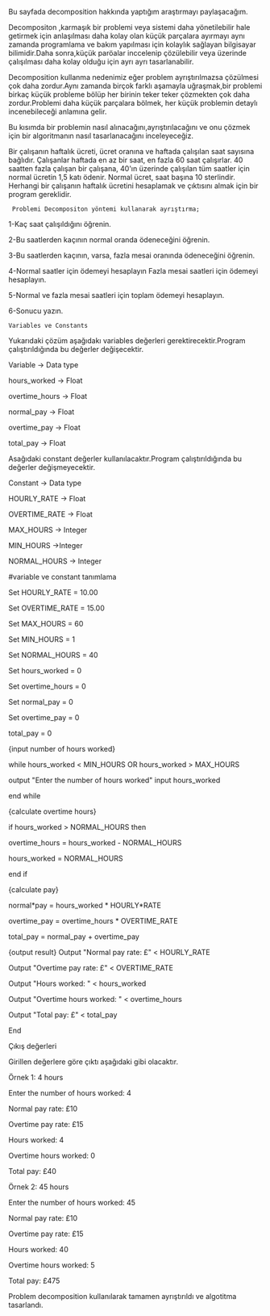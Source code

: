 Bu sayfada decomposition hakkında yaptığım araştırmayı paylaşacağım.

Decompositon ,karmaşık bir problemi veya sistemi daha yönetilebilir hale getirmek için anlaşılması daha kolay olan küçük parçalara ayırmayı aynı zamanda programlama ve bakım yapılması için kolaylık sağlayan bilgisayar bilimidir.Daha sonra,küçük paröalar inccelenip çözülebilir veya üzerinde çalışılması daha kolay olduğu için ayrı ayrı tasarlanabilir.

Decomposition kullanma nedenimiz eğer problem ayrıştırılmazsa çözülmesi çok daha zordur.Aynı zamanda birçok farklı aşamayla uğraşmak,bir problemi birkaç küçük probleme bölüp her birinin teker teker çözmekten çok daha zordur.Problemi daha küçük parçalara bölmek, her küçük problemin detaylı incenebileceği anlamına gelir.

Bu kısımda bir problemin nasıl alınacağını,ayrıştırılacağını ve onu çözmek için bir algoritmanın nasıl tasarlanacağını inceleyeceğiz.

Bir çalışanın haftalık ücreti, ücret oranına ve haftada çalışılan saat sayısına bağlıdır. Çalışanlar haftada en az bir saat, en fazla 60 saat çalışırlar. 40 saatten fazla çalışan bir çalışana, 40'ın üzerinde çalışılan tüm saatler için normal ücretin 1,5 katı ödenir. Normal ücret, saat başına 10 sterlindir. Herhangi bir çalışanın haftalık ücretini hesaplamak ve çıktısını almak için bir program gereklidir.

     Problemi Decompositon yöntemi kullanarak ayrıştırma;

1-Kaç saat çalışıldığını öğrenin.

2-Bu saatlerden kaçının normal oranda ödeneceğini öğrenin.

3-Bu saatlerden kaçının, varsa, fazla mesai oranında ödeneceğini öğrenin.

4-Normal saatler için ödemeyi hesaplayın Fazla mesai saatleri için ödemeyi hesaplayın.

5-Normal ve fazla mesai saatleri için toplam ödemeyi hesaplayın.

6-Sonucu yazın.

    Variables ve Constants

Yukarıdaki çözüm aşağıdakı variables değerleri gerektirecektir.Program çalıştırıldığında bu değerler değişecektir.

Variable -> Data type

hours_worked -> Float

overtime_hours -> Float

normal_pay -> Float

overtime_pay -> Float

total_pay -> Float

Asağıdaki constant değerler kullanılacaktır.Program çalıştırıldığında bu değerler değişmeyecektir.

Constant -> Data type

HOURLY_RATE -> Float

OVERTIME_RATE -> Float

MAX_HOURS -> Integer

MIN_HOURS ->Integer

NORMAL_HOURS -> Integer

#variable ve constant tanımlama

Set HOURLY_RATE = 10.00

Set OVERTIME_RATE = 15.00

Set MAX_HOURS = 60

Set MIN_HOURS = 1

Set NORMAL_HOURS = 40

Set hours_worked = 0

Set overtime_hours = 0

Set normal_pay = 0

Set overtime_pay = 0

total_pay = 0

{input number of hours worked}

while hours_worked < MIN_HOURS OR hours_worked > MAX_HOURS

output "Enter the number of hours worked"
input hours_worked

end while

{calculate overtime hours}

if hours_worked > NORMAL_HOURS then

overtime_hours = hours_worked - NORMAL_HOURS

hours_worked = NORMAL_HOURS

end if

{calculate pay}

normal*pay = hours_worked * HOURLY\*RATE

overtime_pay = overtime_hours \* OVERTIME_RATE

total_pay = normal_pay + overtime_pay

{output result}
Output "Normal pay rate: £" < HOURLY_RATE

Output "Overtime pay rate: £" < OVERTIME_RATE

Output "Hours worked: " < hours_worked

Output "Overtime hours worked: " < overtime_hours

Output "Total pay: £" < total_pay

End

Çıkış değerleri

Girillen değerlere göre çıktı aşağıdaki gibi olacaktır.

Örnek 1: 4 hours

Enter the number of hours worked: 4

Normal pay rate: £10

Overtime pay rate: £15

Hours worked: 4

Overtime hours worked: 0

Total pay: £40

Örnek 2: 45 hours

Enter the number of hours worked: 45

Normal pay rate: £10

Overtime pay rate: £15

Hours worked: 40

Overtime hours worked: 5

Total pay: £475

Problem decomposition kullanılarak tamamen ayrıştırıldı ve algotitma tasarlandı.
